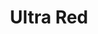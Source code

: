 --- 
title: "Ultra Red"
publishdate: "2019-3-16T16:48:46+02:00"
src: "https://365manga.net/manga/ultra-red"
image: "https://data.365manga.net/images/thumbnails/24626-ultra-red.jpg"
description: "How strong are you? In this manga, the hero is an idiotic little boy who has a frightening style of fighting. But he isn't the only fighting monster. Sumeragi Sen will discover people that are stronger than him, and maybe even the limits of his strength."
---